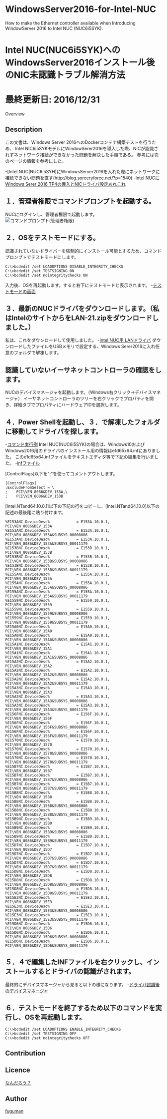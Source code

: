 # WindowsServer2016-for-Intel-NUC
How to make the Ethernet controller available when Introducing WindowServer 2016 to Intel NUC (NUC6i5SYK).
# Intel NUC(NUC6i5SYK)へのWindowsServer2016インストール後のNIC未認識トラブル解消方法

最終更新日: 2016/12/31
====

Overview

## Description
この文書は、Windows Server 2016へのDockerコンテナ構築テストを行うため、
Intel NIC6i5SYKモデルにWindowSerer2016を導入した際、NICが認識されずネットワーク接続ができなかった問題を解決した手順である。
参考には次のページの情報を参考にした。

-[Intel NUC(NUC6i5SYH)にWindowsServer2016を入れた際にネットワークに接続できない問題を直す(http://blog.sorceryforce.net/?p=1540)
-[Intel NUCにWindows Serer 2016 TP4の導入とNICドライバ設定あれこれ](https://blogs.msdn.microsoft.com/miyamam/2016/02/12/intel-nuc-%E3%81%ABwindows-server-2016-tp4-%E3%81%AE%E5%B0%8E%E5%85%A5%E3%81%A8nic%E3%83%89%E3%83%A9%E3%82%A4%E3%83%90%E3%81%AE%E8%A8%AD%E5%AE%9A%E3%81%82%E3%82%8C%E3%81%93%E3%82%8C/)


## １．管理者権限でコマンドプロンプトを起動する。
NUCにログインし、管理者権限で起動します。
![コマンドプロンプト(管理者権限)](./images/admincmd.png)

## ２．OSをテストモードにする。
認識されていないドライバーを強制的にインストール可能とするため、コマンドプロンプトでテストモードにします。
````
C:\>bcdedit /set LOADOPTIONS DISABLE_INTEGRITY_CHECKS
C:\>bcdedit /set TESTSIGNING ON
C:\>bcdedit /set nointegritychecks ON
````
入力後、OSを再起動します。すると右下にテストモードと表示されます。
-[テストモードの画面](./images/testmode.png)

## ３．最新のNUCドライバをダウンロードします。（私はIntelのサイトからをLAN-21.zipをダウンロードしました。）
私は、これをダウンロードして使用しました。
-[Intel NUC用 LANドライバ](https://downloadcenter.intel.com/ja/downloads/eula/26481/-NUC7i-x-bn-?httpDown=https%3A%2F%2Fdownloadmirror.intel.com%2F26481%2Feng%2FLAN-21.1.zip)
ダウンロードしたファイルをUSBメモリで設定する、Windows Serer2016に入れ任意のフォルダで解凍します。

## 認識していないイーサネットコントローラの確認をします。
NUCのデバイスマネージャを起動します。（Windows右クリック→デバイスマネージャ）
イーサネットコントローラのツリーを右クリックでプロパティを開き、詳細タブでプロパティにハードウェアIDを選択します。

## ４．Power Shellを起動し、３．で解凍したフォルダに移動してドライバを探します。
-[コマンド実行例](./images/powershell.png)
Intel NUC(NUC6i5SYK)の場合は、Windows10およびWindows2016用のドライバのインストール用の情報はe1d65x64.infにありました。
このe1d65x64.infファイルをテキストエディタ等で下記の編集を行いました。
-[infファイル](./images/inffile.png)

[ControlFlags]以下を";"を使ってコメントアウトします。
````
[ControlFlags]
;ExcludeFromSelect = \ 
;    PCI\VEN_8086&DEV_153A,\ 
;    PCI\VEN_8086&DEV_153B
````
[Intel.NTand64.10.0.1]以下の下記の行をコピーし、[Intel.NTand64.10.0]以下の記述の最後尾に貼り付けます。
````
%E153ANC.DeviceDesc%            = E153A.10.0.1,       PCI\VEN_8086&DEV_153A
%E153ANC.DeviceDesc%            = E153A.10.0.1,       PCI\VEN_8086&DEV_153A&SUBSYS_00008086
%E153ANC.DeviceDesc%            = E153A.10.0.1,       PCI\VEN_8086&DEV_153A&SUBSYS_00011179
%E153BNC.DeviceDesc%            = E153B.10.0.1,       PCI\VEN_8086&DEV_153B
%E153BNC.DeviceDesc%            = E153B.10.0.1,       PCI\VEN_8086&DEV_153B&SUBSYS_00008086
%E153BNC.DeviceDesc%            = E153B.10.0.1,       PCI\VEN_8086&DEV_153B&SUBSYS_00011179
%E155ANC.DeviceDesc%            = E155A.10.0.1,       PCI\VEN_8086&DEV_155A
%E155ANC.DeviceDesc%            = E155A.10.0.1,       PCI\VEN_8086&DEV_155A&SUBSYS_00008086
%E155ANC.DeviceDesc%            = E155A.10.0.1,       PCI\VEN_8086&DEV_155A&SUBSYS_00011179
%E1559NC.DeviceDesc%            = E1559.10.0.1,       PCI\VEN_8086&DEV_1559
%E1559NC.DeviceDesc%            = E1559.10.0.1,       PCI\VEN_8086&DEV_1559&SUBSYS_00008086
%E1559NC.DeviceDesc%            = E1559.10.0.1,       PCI\VEN_8086&DEV_1559&SUBSYS_00011179
%E15A0NC.DeviceDesc%            = E15A0.10.0.1,       PCI\VEN_8086&DEV_15A0
%E15A0NC.DeviceDesc%            = E15A0.10.0.1,       PCI\VEN_8086&DEV_15A0&SUBSYS_00008086
%E15A1NC.DeviceDesc%            = E15A1.10.0.1,       PCI\VEN_8086&DEV_15A1
%E15A1NC.DeviceDesc%            = E15A1.10.0.1,       PCI\VEN_8086&DEV_15A1&SUBSYS_00008086
%E15A2NC.DeviceDesc%            = E15A2.10.0.1,       PCI\VEN_8086&DEV_15A2
%E15A2NC.DeviceDesc%            = E15A2.10.0.1,       PCI\VEN_8086&DEV_15A2&SUBSYS_00008086
%E15A2NC.DeviceDesc%            = E15A2.10.0.1,       PCI\VEN_8086&DEV_15A2&SUBSYS_00011179
%E15A3NC.DeviceDesc%            = E15A3.10.0.1,       PCI\VEN_8086&DEV_15A3
%E15A3NC.DeviceDesc%            = E15A3.10.0.1,       PCI\VEN_8086&DEV_15A3&SUBSYS_00008086
%E15A3NC.DeviceDesc%            = E15A3.10.0.1,       PCI\VEN_8086&DEV_15A3&SUBSYS_00011179
%E156FNC.DeviceDesc%            = E156F.10.0.1,       PCI\VEN_8086&DEV_156F
%E156FNC.DeviceDesc%            = E156F.10.0.1,       PCI\VEN_8086&DEV_156F&SUBSYS_00008086
%E156FNC.DeviceDesc%            = E156F.10.0.1,       PCI\VEN_8086&DEV_156F&SUBSYS_00011179
%E1570NC.DeviceDesc%            = E1570.10.0.1,       PCI\VEN_8086&DEV_1570
%E1570NC.DeviceDesc%            = E1570.10.0.1,       PCI\VEN_8086&DEV_1570&SUBSYS_00008086
%E1570NC.DeviceDesc%            = E1570.10.0.1,       PCI\VEN_8086&DEV_1570&SUBSYS_00011179
%E15B7NC.DeviceDesc%            = E15B7.10.0.1,       PCI\VEN_8086&DEV_15B7
%E15B7NC.DeviceDesc%            = E15B7.10.0.1,       PCI\VEN_8086&DEV_15B7&SUBSYS_00008086
%E15B7NC.DeviceDesc%            = E15B7.10.0.1,       PCI\VEN_8086&DEV_15B7&SUBSYS_00011179
%E15B8NC.DeviceDesc%            = E15B8.10.0.1,       PCI\VEN_8086&DEV_15B8
%E15B8NC.DeviceDesc%            = E15B8.10.0.1,       PCI\VEN_8086&DEV_15B8&SUBSYS_00008086
%E15B8NC.DeviceDesc%            = E15B8.10.0.1,       PCI\VEN_8086&DEV_15B8&SUBSYS_00011179
%E15B9NC.DeviceDesc%            = E15B9.10.0.1,       PCI\VEN_8086&DEV_15B9
%E15B9NC.DeviceDesc%            = E15B9.10.0.1,       PCI\VEN_8086&DEV_15B9&SUBSYS_00008086
%E15B9NC.DeviceDesc%            = E15B9.10.0.1,       PCI\VEN_8086&DEV_15B9&SUBSYS_00011179
%E15D7NC.DeviceDesc%            = E15D7.10.0.1,       PCI\VEN_8086&DEV_15D7
%E15D7NC.DeviceDesc%            = E15D7.10.0.1,       PCI\VEN_8086&DEV_15D7&SUBSYS_00008086
%E15D7NC.DeviceDesc%            = E15D7.10.0.1,       PCI\VEN_8086&DEV_15D7&SUBSYS_00011179
%E15D8NC.DeviceDesc%            = E15D8.10.0.1,       PCI\VEN_8086&DEV_15D8
%E15D8NC.DeviceDesc%            = E15D8.10.0.1,       PCI\VEN_8086&DEV_15D8&SUBSYS_00008086
%E15D8NC.DeviceDesc%            = E15D8.10.0.1,       PCI\VEN_8086&DEV_15D8&SUBSYS_00011179
%E15E3NC.DeviceDesc%            = E15E3.10.0.1,       PCI\VEN_8086&DEV_15E3
%E15E3NC.DeviceDesc%            = E15E3.10.0.1,       PCI\VEN_8086&DEV_15E3&SUBSYS_00008086
%E15E3NC.DeviceDesc%            = E15E3.10.0.1,       PCI\VEN_8086&DEV_15E3&SUBSYS_00011179
%E15D6NC.DeviceDesc%            = E15D6.10.0.1,       PCI\VEN_8086&DEV_15D6
%E15D6NC.DeviceDesc%            = E15D6.10.0.1,       PCI\VEN_8086&DEV_15D6&SUBSYS_00008086
%E15D6NC.DeviceDesc%            = E15D6.10.0.1,       PCI\VEN_8086&DEV_15D6&SUBSYS_00011179

````

## ５．４で編集したINFファイルを右クリックし、インストールするとドライバの認識がされます。
最終的にデバイスマネージャから見ると以下の様になります。
-[ドライバ認識後のデバイスマネージャ](./images/devicemanager.png)

## ６．テストモードを終了するため以下のコマンドを実行し、OSを再起動します。
````
C:\>bcdedit /set LOADOPTIONS ENABLE_INTEGRITY_CHECKS
C:\>bcdedit /set TESTSIGNING OFF
C:\>bcdedit /set nointegritychecks OFF
````

## Contribution

## Licence

[なんだろう？](https://github.com/fuguman/tool/blob/master/LICENCE)

## Author

[fuguman](https://github.com/fuguman)
